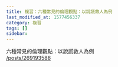 ```yaml
---
title: 複習：六種常見的倫理觀點：以說謊救人為例
last_modified_at: 1577456337
category: 複習
tags: []
sidebar: 
---
```


<p>六種常見的倫理觀點：以說謊救人為例<br/>
<a href="/posts/269193588" target="_blank">/posts/269193588</a></p>
<p> </p>
